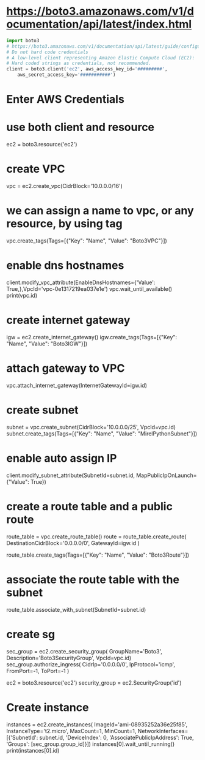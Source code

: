 # https://boto3.amazonaws.com/v1/documentation/api/latest/index.html
```python
import boto3
# https://boto3.amazonaws.com/v1/documentation/api/latest/guide/configuration.html
# Do not hard code credentials
# A low-level client representing Amazon Elastic Compute Cloud (EC2):
# Hard coded strings as credentials, not recommended.
client = boto3.client('ec2', aws_access_key_id='#########',
    aws_secret_access_key='###########')
```


# Enter AWS Credentials
# use both client and resource
ec2 = boto3.resource('ec2')

# create VPC
vpc = ec2.create_vpc(CidrBlock='10.0.0.0/16')
# we can assign a name to vpc, or any resource, by using tag
vpc.create_tags(Tags=[{"Key": "Name", "Value": "Boto3VPC"}])
# enable dns hostnames
client.modify_vpc_attribute(EnableDnsHostnames={'Value': True,},VpcId='vpc-0e1317219ea037e1e')
vpc.wait_until_available()
print(vpc.id)

# create internet gateway
igw = ec2.create_internet_gateway()
igw.create_tags(Tags=[{"Key": "Name", "Value": "Boto3IGW"}])

# attach gateway to VPC
vpc.attach_internet_gateway(InternetGatewayId=igw.id)

# create subnet
subnet = vpc.create_subnet(CidrBlock='10.0.0.0/25', VpcId=vpc.id)
subnet.create_tags(Tags=[{"Key": "Name", "Value": "MirelPythonSubnet"}])

# enable auto assign IP
client.modify_subnet_attribute(SubnetId=subnet.id, MapPublicIpOnLaunch={"Value": True})

# create a route table and a public route

route_table = vpc.create_route_table()
route = route_table.create_route(
    DestinationCidrBlock='0.0.0.0/0',
    GatewayId=igw.id
)

route_table.create_tags(Tags=[{"Key": "Name", "Value": "Boto3Route"}])

# associate the route table with the subnet
route_table.associate_with_subnet(SubnetId=subnet.id)

# create sg
sec_group = ec2.create_security_group(
    GroupName='Boto3', Description='Boto3SecurityGroup', VpcId=vpc.id)
sec_group.authorize_ingress(
    CidrIp='0.0.0.0/0',
    IpProtocol='icmp',
    FromPort=-1,
    ToPort=-1
)

ec2 = boto3.resource('ec2')
security_group = ec2.SecurityGroup('id')

# Create instance
instances = ec2.create_instances(
    ImageId='ami-08935252a36e25f85', InstanceType='t2.micro', MaxCount=1, MinCount=1,
    NetworkInterfaces=[{'SubnetId': subnet.id, 'DeviceIndex': 0, 'AssociatePublicIpAddress': True, 'Groups': [sec_group.group_id]}])
instances[0].wait_until_running()
print(instances[0].id)
